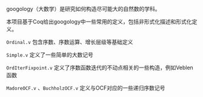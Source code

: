 googology（大数学）是研究如何构造尽可能大的自然数的学科。

本项目基于Coq给出googology中一些常用的定义，包括非形式化描述和形式化定义。

`Ordinal.v` 包含序数、序数运算、增长层级等基础定义

`Simple.v` 定义了一些简单的大数记号

`OrdIterFixpoint.v` 定义了序数函数迭代的不动点相关的一些构造，例如Veblen函数

`MadoreOCF.v` 、`BuchholzOCF.v` 定义与OCF对应的一些递归序数记号


